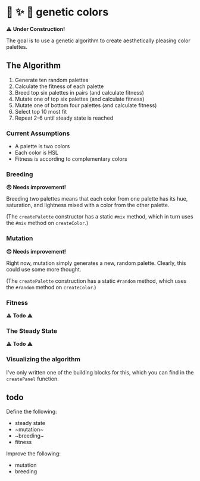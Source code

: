 # :art: :sparkles: :bug: genetic colors
:warning: **Under Construction!**

The goal is to use a genetic algorithm to create aesthetically pleasing color palettes.

## The Algorithm

1. Generate ten random palettes
2. Calculate the fitness of each palette
3. Breed top six palettes in pairs (and calculate fitness)
4. Mutate one of top six palettes (and calculate fitness)
5. Mutate one of bottom four palettes (and calculate fitness)
6. Select top 10 most fit
7. Repeat 2-6 until steady state is reached

### Current Assumptions
* A palette is two colors
* Each color is HSL
* Fitness is according to complementary colors 

### Breeding
**:disappointed: Needs improvement!** 

Breeding two palettes means that each color from one palette has its hue, saturation, and lightness mixed with a color from the other palette.

(The `createPalette` constructor has a static `#mix` method, which in turn uses the `#mix` method on `createColor`.)

### Mutation
**:disappointed: Needs improvement!** 

Right now, mutation simply generates a new, random palette. Clearly, this could use some more thought.

(The `createPalette` construction has a static `#random` method, which uses the `#random` method on `createColor`.)

### Fitness
:warning: **Todo** :warning:

### The Steady State
:warning: **Todo** :warning:

### Visualizing the algorithm
I've only written one of the building blocks for this, which you can find in the `createPanel` function.

## todo
Define the following:
- steady state
- ~mutation~
- ~breeding~
- fitness

Improve the following:
- mutation
- breeding
